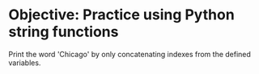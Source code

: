 # Objective: Practice using Python string functions

Print the word 'Chicago' by only concatenating indexes from the defined variables.